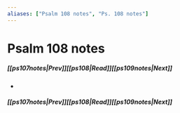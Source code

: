 ```yaml
---
aliases: ["Psalm 108 notes", "Ps. 108 notes"]
---
```

# Psalm 108 notes
##### <span class=arrow-left></span>[[ps107notes|Prev]]<span class=navigation-separator></span>[[ps108|Read]]<span class=navigation-separator></span>[[ps109notes|Next]]<span class=arrow-right></span>
- 
##### <span class=arrow-left></span>[[ps107notes|Prev]]<span class=navigation-separator></span>[[ps108|Read]]<span class=navigation-separator></span>[[ps109notes|Next]]<span class=arrow-right></span>